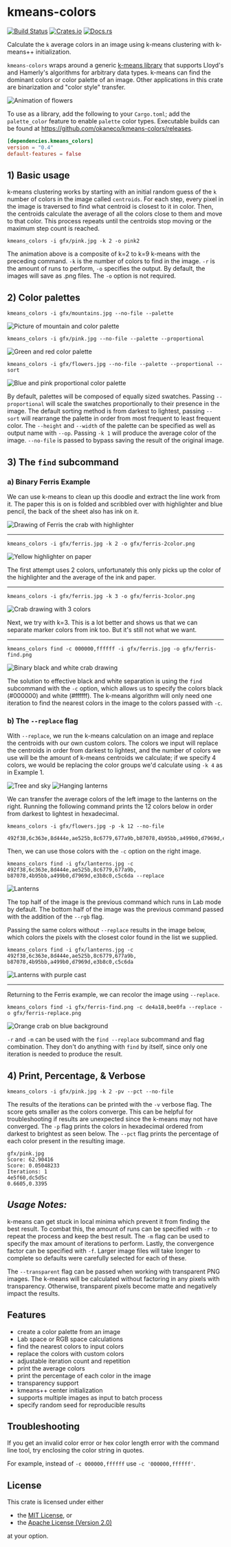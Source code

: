 # kmeans-colors
[![Build Status](https://img.shields.io/github/workflow/status/okaneco/kmeans-colors/Rust%20CI)](https://github.com/okaneco/kmeans-colors)
[![Crates.io](https://img.shields.io/crates/v/kmeans-colors.svg)](https://crates.io/crates/kmeans-colors)
[![Docs.rs](https://docs.rs/kmeans_colors/badge.svg)](https://docs.rs/kmeans_colors)

Calculate the `k` average colors in an image using k-means clustering with
k-means++ initialization.

`kmeans-colors` wraps around a generic [k-means library][lib] that supports
Lloyd's and Hamerly's algorithms for arbitrary data types. k-means can find the
dominant colors or color palette of an image. Other applications in this crate
are binarization and "color style" transfer.

[lib]: https://docs.rs/kmeans_colors/

![Animation of flowers](gfx/pink.gif)

To use as a library, add the following to your `Cargo.toml`; add the
`palette_color` feature to enable `palette` color types. Executable builds can
be found at https://github.com/okaneco/kmeans-colors/releases.

```toml
[dependencies.kmeans_colors]
version = "0.4"
default-features = false
```

## 1) Basic usage

k-means clustering works by starting with an initial random guess of the `k`
number of colors in the image called `centroids`. For each step, every pixel in
the image is traversed to find what centroid is closest to it in color. Then,
the centroids calculate the average of all the colors close to them and move to
that color. This process repeats until the centroids stop moving or the maximum
step count is reached.

```
kmeans_colors -i gfx/pink.jpg -k 2 -o pink2
```

The animation above is a composite of k=2 to k=9 k-means with the preceding
command. `-k` is the number of colors to find in the image. `-r` is the amount
of runs to perform, `-o` specifies the output. By default, the images will save
as .png files. The `-o` option is not required.

## 2) Color palettes

```
kmeans_colors -i gfx/mountains.jpg --no-file --palette
```
![Picture of mountain and color palette](gfx/mtn-palette.jpg)

```
kmeans_colors -i gfx/pink.jpg --no-file --palette --proportional
```
![Green and red color palette](gfx/pink-lab-8.png)

```
kmeans_colors -i gfx/flowers.jpg --no-file --palette --proportional --sort
```
![Blue and pink proportional color palette](gfx/flowers-lab-8.png)

By default, palettes will be composed of equally sized swatches. Passing
`--proportional` will scale the swatches proportionally to their presence in the
image. The default sorting method is from darkest to lightest, passing `--sort`
will rearrange the palette in order from most frequent to least frequent color.
The `--height` and `--width` of the palette can be specified as well as output
name with `--op`. Passing `-k 1` will produce the average color of the image.
`--no-file` is passed to bypass saving the result of the original image.

## 3) The `find` subcommand

### a) Binary Ferris Example

We can use k-means to clean up this doodle and extract the line work from it.
The paper this is on is folded and scribbled over with highlighter and blue
pencil, the back of the sheet also has ink on it.

![Drawing of Ferris the crab with highlighter](gfx/ferris.jpg)

---

```
kmeans_colors -i gfx/ferris.jpg -k 2 -o gfx/ferris-2color.png
```
![Yellow highlighter on paper](gfx/ferris-2color.png)

The first attempt uses 2 colors, unfortunately this only picks up the color of
the highlighter and the average of the ink and paper.

---

```
kmeans_colors -i gfx/ferris.jpg -k 3 -o gfx/ferris-3color.png
```
![Crab drawing with 3 colors](gfx/ferris-3color.png)

Next, we try with k=3. This is a lot better and shows us that we can separate
marker colors from ink too. But it's still not what we want.

---

```
kmeans_colors find -c 000000,ffffff -i gfx/ferris.jpg -o gfx/ferris-find.png
```
![Binary black and white crab drawing](gfx/ferris-find.png)

The solution to effective black and white separation is using the `find`
subcommand with the `-c` option, which allows us to specify the colors black
(#000000) and white (#ffffff). The k-means algorithm will only need one
iteration to find the nearest colors in the image to the colors passed with
`-c`.

### b) The `--replace` flag

With `--replace`, we run the k-means calculation on an image and replace the
centroids with our own custom colors. The colors we input will replace the
centroids in order from darkest to lightest, and the number of colors we use
will be the amount of k-means centroids we calculate; if we specify 4 colors, we
would be replacing the color groups we'd calculate using `-k 4` as in Example 1.

![Tree and sky](gfx/flowers.jpg) ![Hanging lanterns](gfx/lanterns.jpg)

We can transfer the average colors of the left image to the lanterns on the
right. Running the following command prints the 12 colors below in order from
darkest to lightest in hexadecimal.

```
kmeans_colors -i gfx/flowers.jpg -p -k 12 --no-file
```
```
492f38,6c363e,8d444e,ae525b,8c6779,677a9b,b87078,4b95bb,a499b0,d7969d,e3b8c0,c5c6da
```

Then, we can use those colors with the `-c` option on the right image.

```
kmeans_colors find -i gfx/lanterns.jpg -c 492f38,6c363e,8d444e,ae525b,8c6779,677a9b,
b87078,4b95bb,a499b0,d7969d,e3b8c0,c5c6da --replace
```

![Lanterns](gfx/combine.png)

The top half of the image is the previous command which runs in Lab mode by
default. The bottom half of the image was the previous command passed with the
addition of the `--rgb` flag.

Passing the same colors without `--replace` results in the image below, which
colors the pixels with the closest color found in the list we supplied.

```
kmeans_colors find -i gfx/lanterns.jpg -c 492f38,6c363e,8d444e,ae525b,8c6779,677a9b,
b87078,4b95bb,a499b0,d7969d,e3b8c0,c5c6da
```

![Lanterns with purple cast](gfx/cast.png)

---

Returning to the Ferris example, we can recolor the image using `--replace`.

```
kmeans_colors find -i gfx/ferris-find.png -c de4a18,bee0fa --replace -o gfx/ferris-replace.png
```

![Orange crab on blue background](gfx/ferris-replace.png)

`-r` and `-m` can be used with the `find --replace` subcommand and flag
combination. They don't do anything with `find` by itself, since only one
iteration is needed to produce the result.

## 4) Print, Percentage, & Verbose

`kmeans_colors -i gfx/pink.jpg -k 2 -pv --pct --no-file`

The results of the iterations can be printed with the `-v` verbose flag. The
score gets smaller as the colors converge. This can be helpful for
troubleshooting if results are unexpected since the k-means may not have
converged. The `-p` flag prints the colors in hexadecimal ordered from darkest
to brightest as seen below. The `--pct` flag prints the percentage of each color
present in the resulting image.

```
gfx/pink.jpg
Score: 62.90416
Score: 0.05048233
Iterations: 1
4e5f60,dc5d5c
0.6605,0.3395
```

## *Usage Notes:*
k-means can get stuck in local minima which prevent it from finding the best
result. To combat this, the amount of runs can be specified with `-r` to repeat
the process and keep the best result. The `-m` flag can be used to specify the
max amount of iterations to perform. Lastly, the convergence factor can be
specified with `-f`. Larger image files will take longer to complete so
defaults were carefully selected for each of these.

The `--transparent` flag can be passed when working with transparent PNG images.
The k-means will be calculated without factoring in any pixels with
transparency. Otherwise, transparent pixels become matte and negatively impact
the results.

## Features
- create a color palette from an image
- Lab space or RGB space calculations
- find the nearest colors to input colors
- replace the colors with custom colors
- adjustable iteration count and repetition
- print the average colors
- print the percentage of each color in the image
- transparency support
- kmeans++ center initialization
- supports multiple images as input to batch process
- specify random seed for reproducible results

## Troubleshooting
If you get an invalid color error or hex color length error with the command
line tool, try enclosing the color string in quotes.

For example, instead of `-c 000000,ffffff` use `-c '000000,ffffff'`.

## License
This crate is licensed under either
- the [MIT License](LICENSE-MIT), or
- the [Apache License (Version 2.0)](LICENSE-APACHE)

at your option.
